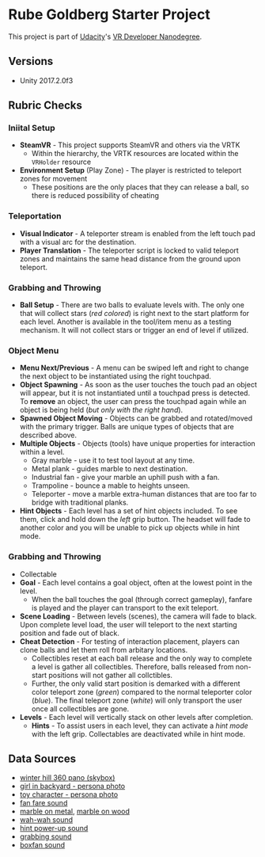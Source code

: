# Rube Goldberg Starter Project

This project is part of [Udacity](https://www.udacity.com "Udacity - Be in demand")'s [VR Developer Nanodegree](https://www.udacity.com/course/vr-developer-nanodegree--nd017).

## Versions
- Unity 2017.2.0f3

## Rubric Checks
### Iniital Setup
* **SteamVR** - This project supports SteamVR and others via the VRTK
    * Within the hierarchy, the VRTK resources are located within the `VRHolder` resource
* **Environment Setup** (Play Zone) - The player is restricted to teleport zones for movement
    * These positions are the only places that they can release a ball, so there is reduced possibility of cheating

### Teleportation
* **Visual Indicator** - A teleporter stream is enabled from the left touch pad with a visual arc for the destination.
* **Player Translation** - The teleporter script is locked to valid teleport zones and maintains the same head distance from the ground upon teleport.

### Grabbing and Throwing
* **Ball Setup** - There are two balls to evaluate levels with.  The only one that will collect stars (*red colored*) is right next to the start platform for each level.  Another is available in the tool/item menu as a testing mechanism.  It will not collect stars or trigger an end of level if utilized.

### Object Menu
* **Menu Next/Previous** - A menu can be swiped left and right to change the next object to be instantiated using the right touchpad.
* **Object Spawning** - As soon as the user touches the touch pad an object will appear, but it is not instantiated until a touchpad press is detected.  To **remove** an object, the user can press the touchpad again while an object is being held (*but only with the right hand*).
* **Spawned Object Moving** - Objects can be grabbed and rotated/moved with the primary trigger.  Balls are unique types of objects that are described above.
* **Multiple Objects** - Objects (tools) have unique properties for interaction within a level.
    * Gray marble - use it to test tool layout at any time.
    * Metal plank - guides marble to next destination.
    * Industrial fan - give your marble an uphill push with a fan.
    * Trampoline - bounce a mable to heights unseen.
    * Teleporter - move a marble extra-human distances that are too far to bridge with traditional planks.
* **Hint Objects** - Each level has a set of hint objects included.  To see them, click and hold down the *left* grip button.  The headset will fade to another color and you will be unable to pick up objects while in hint mode.


### Grabbing and Throwing
* Collectable
* **Goal** - Each level contains a goal object, often at the lowest point in the level.  
   * When the ball touches the goal (through correct gameplay), fanfare is played and the player can transport to the exit teleport.
* **Scene Loading** - Between levels (scenes), the camera will fade to black.  Upon complete level load, the user will teleport to the next starting position and fade out of black.
* **Cheat Detection** - For testing of interaction placement, players can clone balls and let them roll from arbitary locations.  
    * Collectibles reset at each ball release and the only way to complete a level is gather all collectibles.  Therefore, balls released from non-start positions will not gather all collctibles. 
    * Further, the only valid start position is demarked with a different color teleport zone (*green*) compared to the normal teleporter color (*blue*).  The final teleport zone (*white*) will only transport the user once all collectibles are gone.
* **Levels** - Each level will vertically stack on other levels after completion.
    * **Hints** - To assist users in each level, they can activate a *hint mode* with the left grip.  Collectables are deactivated while in hint mode.

## Data Sources
* [winter hill 360 pano (skybox)](https://flic.kr/p/dU4VgM)
* [girl in backyard - persona photo](https://www.pexels.com/photo/girl-staring-at-the-sky-630770/)
* [toy character - persona photo](https://www.pexels.com/photo/shallow-focus-photography-of-luigi-plastic-figure-209679/)
* [fan fare sound](https://freesound.org/people/pel2na/sounds/321937/)
* [marble on metal](https://www.zapsplat.com/music/marble-roll-on-metal-1/), [marble on wood](https://www.zapsplat.com/music/glass-marble-roll-on-wooden-floor-2/)
* [wah-wah sound](https://freesound.org/people/Doctor_Jekyll/sounds/240195/)
* [hint power-up sound](https://freesound.org/people/Timbre/sounds/171595/)
* [grabbing sound](https://freesound.org/people/ihitokage/sounds/395332/)
* [boxfan sound](https://freesound.org/people/n_audioman/sounds/294460/)
